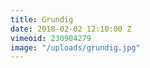 ```yaml
---
title: Grundig
date: 2018-02-02 12:10:00 Z
vimeoid: 230904279
image: "/uploads/grundig.jpg"
---
```


